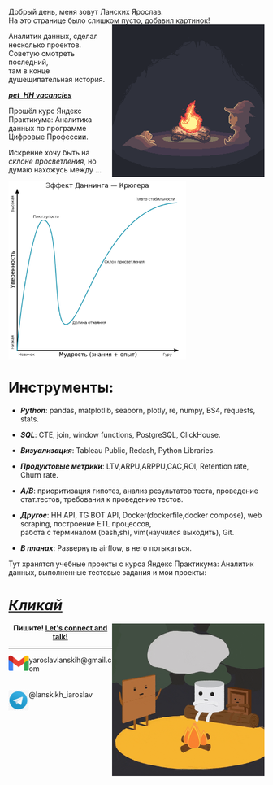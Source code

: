 Добрый день, меня зовут Ланских Ярослав. <br>
На это странице было слишком пусто, добавил картинок!
<img align="right" alt="Nice picture of campfire" width="300" src="images/campfire.gif" />

Аналитик данных, сделал несколько проектов. Советую смотреть последний, <br>
там в конце душещипательная история.

***[pet_HH vacancies](https://github.com/IaroslavLanskikh/Projects/tree/main/pet_hh)***

Прошёл курс Яндекс Практикума: Аналитика данных по программе Цифровые Профессии.

Искренне хочу быть на *склоне просветления*, но думаю нахожусь между ...

<img align="center" alt="Nice picture of campfire" width="350" src="images/Dunning.png" />
 
# Инструменты:
 - ***Python***: pandas, matplotlib, seaborn, plotly, re, numpy, BS4, requests, stats.
   
 - ***SQL***: CTE, join, window functions, PostgreSQL, ClickHouse.
   
 - ***Визуализация***: Tableau Public, Redash, Python Libraries.
   
 - ***Продуктовые метрики***: LTV,ARPU,ARPPU,CAC,ROI, Retention rate, Churn rate.
   
 - ***A/B***: приоритизация гипотез, анализ результатов теста, проведение стат.тестов, требования к проведению тестов.
   
 - ***Другое***: HH API, TG BOT API, Docker(dockerfile,docker compose), web scraping, построение ETL процессов, <br>
работа с терминалом (bash,sh), vim(научился выходить), Git.

 - ***В планах***: Развернуть airflow, в него потыкаться.

Тут хранятся учебные проекты с курса Яндекс Практикума: Аналитик данных, выполненные тестовые задания и мои проекты: 

# ***[Кликай](https://github.com/IaroslavLanskikh/Projects)***

<img align="right" alt="Nice picture of campfire" width="300" src="images/campfire2.gif" />

<p align="center">
    <b> Пишите!
        <a href="https://t.me/lanskikh_iaroslav">Let's connect and talk!</a>
    </b>
</p>

---

<a href="yaroslavlanskih@gmail.com">
    <img height="30" align="left" src="images/gmail.png" />
</a>
yaroslavlanskih@gmail.com
<br>
<br>
<br>

<a href="https://t.me/lanskikh_iaroslav">
    <img height="40" align="left" src="images/tg2.png" />
</a>
@lanskikh_iaroslav



